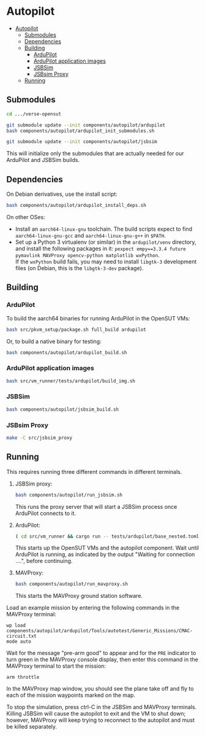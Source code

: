 # Autopilot

- [Autopilot](#autopilot)
  - [Submodules](#submodules)
  - [Dependencies](#dependencies)
  - [Building](#building)
    - [ArduPilot](#ardupilot)
    - [ArduPilot application images](#ardupilot-application-images)
    - [JSBSim](#jsbsim)
    - [JSBsim Proxy](#jsbsim-proxy)
  - [Running](#running)

## Submodules

```sh
cd .../verse-opensut

git submodule update --init components/autopilot/ardupilot
bash components/autopilot/ardupilot_init_submodules.sh

git submodule update --init components/autopilot/jsbsim
```

This will initialize only the submodules that are actually needed for our
ArduPilot and JSBSim builds.


## Dependencies

On Debian derivatives, use the install script:

```sh
bash components/autopilot/ardupilot_install_deps.sh
```

On other OSes:

* Install an `aarch64-linux-gnu` toolchain.  The build scripts expect to find
  `aarch64-linux-gnu-gcc` and `aarch64-linux-gnu-g++` in `$PATH`.
* Set up a Python 3 virtualenv (or similar) in the `ardupilot/venv` directory,
  and install the following packages in it:
  `pexpect empy==3.3.4 future pymavlink MAVProxy opencv-python matplotlib wxPython`.  
  If the `wxPython` build fails, you may need to install `libgtk-3` development
  files (on Debian, this is the `libgtk-3-dev` package).


## Building

### ArduPilot

To build the aarch64 binaries for running ArduPilot in the OpenSUT VMs:

```sh
bash src/pkvm_setup/package.sh full_build ardupilot
```

Or, to build a native binary for testing:

```sh
bash components/autopilot/ardupilot_build.sh
```

### ArduPilot application images

```sh
bash src/vm_runner/tests/ardupilot/build_img.sh
```

### JSBSim

```sh
bash components/autopilot/jsbsim_build.sh
```

### JSBsim Proxy

```sh
make -C src/jsbsim_proxy
```


## Running

This requires running three different commands in different terminals.

1. JSBSim proxy:

    ```sh
    bash components/autopilot/run_jsbsim.sh
    ```

    This runs the proxy server that will start a JSBSim process once ArduPilot
    connects to it.

2. ArduPilot:

    ```sh
    ( cd src/vm_runner && cargo run -- tests/ardupilot/base_nested.toml )
    ```

    This starts up the OpenSUT VMs and the autopilot component.  Wait until
    ArduPilot is running, as indicated by the output "Waiting for connection
    ....", before continuing.

3. MAVProxy:

    ```sh
    bash components/autopilot/run_mavproxy.sh
    ```

    This starts the MAVProxy ground station software.

Load an example mission by entering the following commands in the MAVProxy
terminal:

```
wp load components/autopilot/ardupilot/Tools/autotest/Generic_Missions/CMAC-circuit.txt
mode auto
```

Wait for the message "pre-arm good" to appear and for the `PRE` indicator to
turn green in the MAVProxy console display, then enter this command in the
MAVProxy terminal to start the mission:

```
arm throttle
```

In the MAVProxy map window, you should see the plane take off and fly to each
of the mission waypoints marked on the map.

To stop the simulation, press ctrl-C in the JSBSim and MAVProxy terminals.
Killing JSBSim will cause the autopilot to exit and the VM to shut down;
however, MAVProxy will keep trying to reconnect to the autopilot and must be
killed separately.
